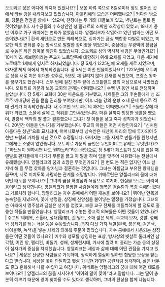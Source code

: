 오트쾨르 성은 어디에 위치해 있었나요?	| 보몽 하류 쪽으로 8킬로미터 정도 떨어진 곳에서 리뇰 강을 내려다보고 있었습니다.
아틀리에의 모습은 어떠했나요?	| 커다란 방으로, 창문은 정원을 향해 나 있으며, 천장에는 두 개의 대들보가 있고, 벽난로는 돌로 된 것이었습니다. 자수공들의 수호성인인 성 클레르의 소박한 조각상이 있었고, 18세기 중반 이후로 가구 배치에는 변화가 없었습니다.
앙젤리크가 작업하고 있던 법의는 어떤 모습이었나요?	| 흰색 새틴으로 만든 의례복으로, 십자가는 금실 백합꽃 다발로 되었고, 미묘한 색조 변화를 주는 방식으로 발랄한 장미꽃을 엮었으며, 중심에는 무광택의 황금실로 수놓은 작은 장미꽃 화관이 있었습니다.
오트쾨르 성의 역사적 배경은 무엇인가요?	| 10세기 초 세브랭이라는 주교가 노르망족에 대항하기 위해 요새를 지었고, 다음 세기에 노르베르 1세에게 영지로 하사되었습니다. 장 5세가 1225년에 요새를 새로 지었으며, 마자랭 체제 하에서 해체되었습니다.
장 5세는 어떤 인물이었나요?	| 1225년에 오트쾨르 성을 새로 지은 위대한 성주로, 5년도 채 걸리지 않아 요새를 세웠으며, 프랑스 왕좌를 꿈꾸기도 했습니다. 스무 번에 걸친 전투 끝에 스코틀랜드 왕의 처남으로서 사망했습니다.
오트쾨르 가문과 보몽 교회의 관계는 어떠했나요?	| 수백 년 동안 서로 전쟁하며 살았습니다. 장 5세가 교회에 30만 파운드를 기부했고, 사제들은 그와 후손들에게 성 조르주 예배당에 관을 묻을 권리를 부여했지만, 이후 리뇰 강의 운항 조세 문제 등으로 적대 관계가 지속되었습니다.
새 주교인 오트쾨르의 과거는 어떠했나요?	| 스물한 살에 대위가 되었고, 스물네 살에 그 직위를 그만두었습니다. 마흔 살까지 방탕한 생활을 했으며, 발랑세 백작의 딸 폴과 결혼했으나 그녀가 첫 아들을 낳고 죽자 성직자가 되었습니다. 20년간 아들을 만나기를 거부했습니다.
주교의 아들은 어떤 사람인가요?	| "신처럼 아름다운 청년"으로 묘사되며, 어머니로부터 상속받은 재산이 파리의 땅에 투자되어 5천만 프랑의 가치를 지닌 것으로 추정됩니다. 아버지는 그를 사제로 만들기를 원했지만, 그에게는 소명이 없었습니다.
오트쾨르 가문의 금언은 무엇이며 그 유래는 무엇인가요?	| "하느님이 원하시면 나도 원하노라"라는 금언으로, 장 5세가 페스트가 도시를 휩쓸 때 맨발로 환자들에게 다가가 무릎을 꿇고 이 말을 하며 입을 맞추어 치유했다는 전설에서 유래했습니다.
앙젤리크의 꿈과 소망은 무엇인가요?	| 한 번도 본 적은 없지만 어느 날 저녁 해 질 무렵 찾아올 왕자님과 결혼하는 것입니다. 그녀는 아름답고 부유한 왕자님을 꿈꾸며, 서로 미치도록 사랑하는 관계를 소망합니다.
위베르틴은 앙젤리크의 꿈에 대해 어떤 태도를 보이나요?	| 그녀의 꿈을 허영심과 욕심으로 여기며, 현실을 모르는 어리석음이라고 생각합니다. 앙젤리크가 불쌍한 사람들에게 행복은 겸손함과 복종 속에만 있다고 가르치려 합니다.
앙젤리크는 자수 공예에서 어떤 재능을 보이나요?	| 뛰어난 안목과 능숙함을 지녔으며, 꽃에 생명을, 상징에 신앙심을 불어넣는 열정을 가졌습니다. 그녀의 손 아래에서 명주실과 금실은 생기를 얻었고, 보몽 교구 전체를 떠들썩하게 할 정도로 훌륭한 작품을 만들었습니다.
앙젤리크가 수놓는 종교적 의복들은 어떤 것들이 있었나요?	| 주교의 의례복, 스톨라, 성대(聖帶), 긴 망토, 소매 짧은 제의, 주교의 모자, 깃발, 성배와 성체기를 덮는 너울 등을 수놓았습니다. 특히 다섯 가지 색깔(흰색, 붉은색, 검은색, 바이올렛, 녹색)을 넣는 사제의 의례복 주문이 많았습니다.
자수 공예에서 사용되는 상징들은 어떤 것들이 있나요?	| 예수와 성모를 상징하는 표상, 방사상의 빗살로 둘러싸인 삼각형, 어린 양, 펠리컨, 비둘기, 성배, 성체현시대, 가시에 찔려 피 흘리는 가슴 등의 상징이 십자가의 중심을 차지했습니다.
앙젤리크는 세상과 삶에 대해 어떤 관점을 가지고 있나요?	| 세상은 선량한 사람들로 가득하며, 정직하게 열심히 일하면 합당한 보상을 받는다고 믿습니다. 세상을 꽃이 만발하고 햇살 가득한 거대한 공원처럼 생각하며, 삶은 너무도 좋고 온화해서 나쁠 수 없다고 여깁니다.
위베르는 앙젤리크의 꿈에 대해 어떤 태도를 보이나요?	| 앙젤리크의 꿈을 지지하며 "아이의 말이 맞아"라고 말합니다. 그는 딸이 충분히 예쁘기 때문에 왕이 찾아올 수도 있다고 생각하며, 그녀의 환상을 함께 나눕니다.